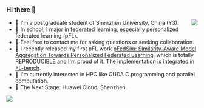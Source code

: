 ### Hi there 👋

<img align="right" src="https://github-readme-stats.vercel.app/api?username=KarhouTam&show_icons=true&count_private=true&theme=transparent" />

 
 - 🤖 I'm a postgraduate student of Shenzhen University, China (Y3).
 - 🌱 In school, I major in federated learning, especially personalized federated learning (pFL).
 - 👀 Feel free to contact me for asking questions or seeking collaboration.
 - 🎉 I recently released my first pFL work [pFedSim: Similarity-Aware Model Aggregation Towards Personalized Federated Learning](https://arxiv.org/abs/2305.15706), which is totally REPRODUCIBLE and I'm proud of it. The implementation is integrated in [FL-bench](https://github.com/KarhouTam/FL-bench).
 - 🧐 I'm currently interested in HPC like CUDA C programming and parallel computation. 
 - 🎊 The Next Stage: Huawei Cloud, Shenzhen.


<!-- [![FL-bench](https://github-readme-stats.vercel.app/api/pin/?username=KarhouTam&repo=FL-bench&theme=transparent)](https://github.com/KarhouTam/FL-bench) -->

<img src="https://github-profile-summary-cards.vercel.app/api/cards/profile-details?username=KarhouTam&theme=transparent"/>
